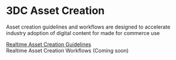 # 3DC Asset Creation
Asset creation  guidelines and workflows are designed to accelerate industry adoption of digital content for made for commerce use

[Realtime Asset Creation Guidelines](./asset-creation-guidelines/RealtimeAssetCreationGuidelines.md)\
Realtime Asset Creation Workflows (Coming soon)



